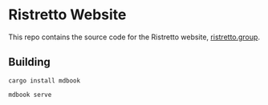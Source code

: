 # Ristretto Website

This repo contains the source code for the Ristretto website,
[ristretto.group](https://ristretto.group).

## Building

```
cargo install mdbook
```

```
mdbook serve
```

